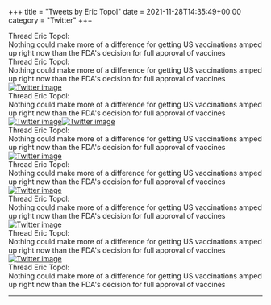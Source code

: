 +++
title = "Tweets by Eric Topol" 
date = 2021-11-28T14:35:49+00:00
category = "Twitter"
+++
<div class="tweet"> 
<div class="profile"> 
Thread Eric Topol: 
</div> 
<div class="tweet-content">Nothing could make more of a difference for getting US vaccinations amped up right now than the FDA's decision for full approval of vaccines</div></div><div class="tweet"> 
<div class="profile"> 
Thread Eric Topol: 
</div> 
<div class="tweet-content">Nothing could make more of a difference for getting US vaccinations amped up right now than the FDA's decision for full approval of vaccines</div></div><a href="FFSf-V6VUAogbt5.jpg"  ><img src="FFSf-V6VUAogbt5.jpg" alt="Twitter image" ></img></a><div class="tweet"> 
<div class="profile"> 
Thread Eric Topol: 
</div> 
<div class="tweet-content">Nothing could make more of a difference for getting US vaccinations amped up right now than the FDA's decision for full approval of vaccines</div></div><a href="FFSshEaVcAEAE4p.png"  ><img src="FFSshEaVcAEAE4p.png" alt="Twitter image" ></img></a><a href="FFStCFLUYAAS_Or.jpg"  ><img src="FFStCFLUYAAS_Or.jpg" alt="Twitter image" ></img></a><div class="tweet"> 
<div class="profile"> 
Thread Eric Topol: 
</div> 
<div class="tweet-content">Nothing could make more of a difference for getting US vaccinations amped up right now than the FDA's decision for full approval of vaccines</div></div><a href="FFS2-NsVEAgMryN.jpg"  ><img src="FFS2-NsVEAgMryN.jpg" alt="Twitter image" ></img></a><div class="tweet"> 
<div class="profile"> 
Thread Eric Topol: 
</div> 
<div class="tweet-content">Nothing could make more of a difference for getting US vaccinations amped up right now than the FDA's decision for full approval of vaccines</div></div><a href="FFS-CYYVEAYW9KX.jpg"  ><img src="FFS-CYYVEAYW9KX.jpg" alt="Twitter image" ></img></a><div class="tweet"> 
<div class="profile"> 
Thread Eric Topol: 
</div> 
<div class="tweet-content">Nothing could make more of a difference for getting US vaccinations amped up right now than the FDA's decision for full approval of vaccines</div></div><a href="FFTOESxVgAQJHNS.jpg"  ><img src="FFTOESxVgAQJHNS.jpg" alt="Twitter image" ></img></a><div class="tweet"> 
<div class="profile"> 
Thread Eric Topol: 
</div> 
<div class="tweet-content">Nothing could make more of a difference for getting US vaccinations amped up right now than the FDA's decision for full approval of vaccines</div></div><a href="FFTSJnHVUAISvgi.jpg"  ><img src="FFTSJnHVUAISvgi.jpg" alt="Twitter image" ></img></a><div class="tweet"> 
<div class="profile"> 
Thread Eric Topol: 
</div> 
<div class="tweet-content">Nothing could make more of a difference for getting US vaccinations amped up right now than the FDA's decision for full approval of vaccines</div></div>

---